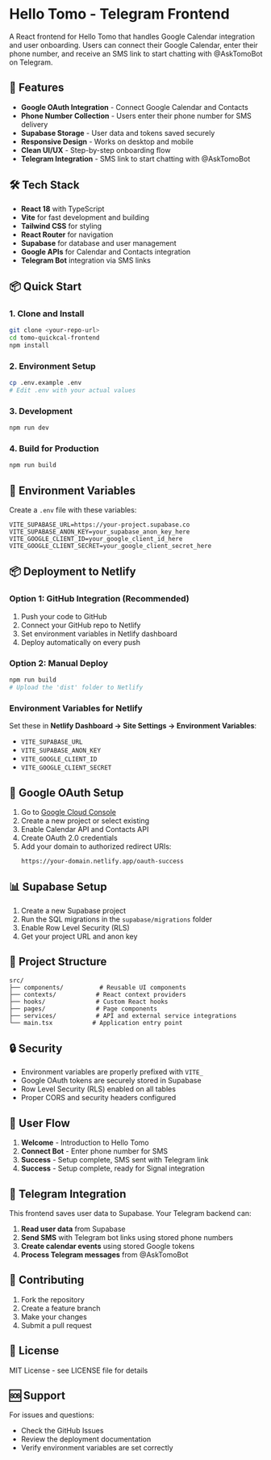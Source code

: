 # Hello Tomo - Telegram Frontend

A React frontend for Hello Tomo that handles Google Calendar integration and user onboarding. Users can connect their Google Calendar, enter their phone number, and receive an SMS link to start chatting with @AskTomoBot on Telegram.

## 🚀 Features

- **Google OAuth Integration** - Connect Google Calendar and Contacts
- **Phone Number Collection** - Users enter their phone number for SMS delivery
- **Supabase Storage** - User data and tokens saved securely
- **Responsive Design** - Works on desktop and mobile
- **Clean UI/UX** - Step-by-step onboarding flow
- **Telegram Integration** - SMS link to start chatting with @AskTomoBot

## 🛠️ Tech Stack

- **React 18** with TypeScript
- **Vite** for fast development and building
- **Tailwind CSS** for styling
- **React Router** for navigation
- **Supabase** for database and user management
- **Google APIs** for Calendar and Contacts integration
- **Telegram Bot** integration via SMS links

## 📦 Quick Start

### 1. Clone and Install

```bash
git clone <your-repo-url>
cd tomo-quickcal-frontend
npm install
```

### 2. Environment Setup

```bash
cp .env.example .env
# Edit .env with your actual values
```

### 3. Development

```bash
npm run dev
```

### 4. Build for Production

```bash
npm run build
```

## 🔧 Environment Variables

Create a `.env` file with these variables:

```env
VITE_SUPABASE_URL=https://your-project.supabase.co
VITE_SUPABASE_ANON_KEY=your_supabase_anon_key_here
VITE_GOOGLE_CLIENT_ID=your_google_client_id_here
VITE_GOOGLE_CLIENT_SECRET=your_google_client_secret_here
```

## 📦 Deployment to Netlify

### Option 1: GitHub Integration (Recommended)

1. Push your code to GitHub
2. Connect your GitHub repo to Netlify
3. Set environment variables in Netlify dashboard
4. Deploy automatically on every push

### Option 2: Manual Deploy

```bash
npm run build
# Upload the 'dist' folder to Netlify
```

### Environment Variables for Netlify

Set these in **Netlify Dashboard → Site Settings → Environment Variables**:

- `VITE_SUPABASE_URL`
- `VITE_SUPABASE_ANON_KEY`
- `VITE_GOOGLE_CLIENT_ID`
- `VITE_GOOGLE_CLIENT_SECRET`

## 🔗 Google OAuth Setup

1. Go to [Google Cloud Console](https://console.cloud.google.com/)
2. Create a new project or select existing
3. Enable Calendar API and Contacts API
4. Create OAuth 2.0 credentials
5. Add your domain to authorized redirect URIs:
   ```
   https://your-domain.netlify.app/oauth-success
   ```

## 📊 Supabase Setup

1. Create a new Supabase project
2. Run the SQL migrations in the `supabase/migrations` folder
3. Enable Row Level Security (RLS)
4. Get your project URL and anon key

## 📁 Project Structure

```
src/
├── components/          # Reusable UI components
├── contexts/           # React context providers
├── hooks/              # Custom React hooks
├── pages/              # Page components
├── services/           # API and external service integrations
└── main.tsx           # Application entry point
```

## 🔒 Security

- Environment variables are properly prefixed with `VITE_`
- Google OAuth tokens are securely stored in Supabase
- Row Level Security (RLS) enabled on all tables
- Proper CORS and security headers configured

## 📱 User Flow

1. **Welcome** - Introduction to Hello Tomo
2. **Connect Bot** - Enter phone number for SMS
3. **Success** - Setup complete, SMS sent with Telegram link
4. **Success** - Setup complete, ready for Signal integration

## 🔗 Telegram Integration

This frontend saves user data to Supabase. Your Telegram backend can:

1. **Read user data** from Supabase
2. **Send SMS** with Telegram bot links using stored phone numbers
3. **Create calendar events** using stored Google tokens
4. **Process Telegram messages** from @AskTomoBot

## 🤝 Contributing

1. Fork the repository
2. Create a feature branch
3. Make your changes
4. Submit a pull request

## 📄 License

MIT License - see LICENSE file for details

## 🆘 Support

For issues and questions:
- Check the GitHub Issues
- Review the deployment documentation
- Verify environment variables are set correctly